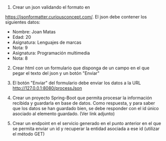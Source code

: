 1. Crear un json validando el formato en 

https://jsonformatter.curiousconcept.com/. El json debe contener los siguientes datos: 


- Nombre: Joan Matas
- Edad: 20
- Asignatura: Lenguajes de marcas
- Nota: 9
- Asignatura: Programación multimedia
- Nota: 8


2. Crear html con un formulario que disponga de un campo en el que pegar el texto del json y un botón "Enviar"


3. El botón "Enviar" del formulario debe enviar los datos a la URL http://127.0.0.1:8080/processJson


4. Crear un proyecto Spring-Boot que permita procesar la información recibida y guardarla en base de datos. Como respuesta, y para saber que los datos se han guardado bien, se debe responder con el id único asociado al elemento guardado.
(Ver link adjunto)

5. Crear un endpoint en el servicio generado en el punto anterior en el que se permita enviar un id y recuperar la entidad asociada a ese id (utilizar el método GET)
